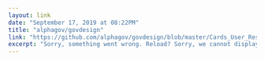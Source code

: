 ```yaml
---
layout: link 
date: "September 17, 2019 at 08:22PM"
title: "alphagov/govdesign"
link: "https://github.com/alphagov/govdesign/blob/master/Cards_User_Research_Activities.pdf"
excerpt: "Sorry, something went wrong. Reload? Sorry, we cannot display this file. Sorry, this file is invalid so it cannot be displayed."
---
```

